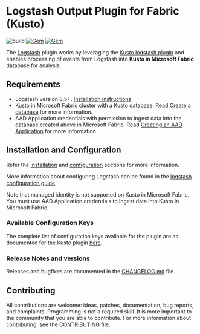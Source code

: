 # Logstash Output Plugin for Fabric (Kusto)

![build](https://github.com/Azure/logstash-output-fabric/workflows/build/badge.svg?branch=master)
[![Gem](https://img.shields.io/gem/v/logstash-output-fabric.svg)](https://rubygems.org/gems/logstash-output-fabric)
[![Gem](https://img.shields.io/gem/dt/logstash-output-fabric.svg)](https://rubygems.org/gems/logstash-output-fabric)



The [Logstash](https://github.com/elastic/logstash) plugin works by leveraging the [Kusto logstash plugin](https://github.com/Azure/logstash-output-fabric) and enables processing of events from Logstash into **Kusto in Microsoft Fabric** database for  analysis. 

## Requirements

- Logstash version 8.5+. [Installation instructions](https://www.elastic.co/guide/en/logstash/current/installing-logstash.html) 
- Kusto in Microsoft Fabric cluster with a Kusto database. Read [Create a database](https://learn.microsoft.com/en-us/fabric/real-time-analytics/create-database) for more information.
- AAD Application credentials with permission to ingest data into the database created above in Microsoft Fabric. Read [Creating an AAD Application](https://docs.microsoft.com/en-us/azure/kusto/management/access-control/how-to-provision-aad-app) for more information.

## Installation and Configuration

Refer the [installation](logstash-output-fabric/README.md/#installation) and [configuration](logstash-output-fabric/README.md/#configuration) sections for more information.

More information about configuring Logstash can be found in the [logstash configuration guide](https://www.elastic.co/guide/en/logstash/current/configuration.html)

Note that managed identity is not supported on Kusto in Microsoft Fabric. You must use AAD Application credentials to ingest data into Kusto in Microsoft Fabric.

### Available Configuration Keys

The complete list of configuration keys available for the plugin are as documented for the Kusto plugin [here](logstash-output-fabric/README.md/#available-configuration-keys).


### Release Notes and versions

Releases and bugfixes are documented in the [CHANGELOG.md](logstash-output-fabric/CHANGELOG.md) file.


## Contributing

All contributions are welcome: ideas, patches, documentation, bug reports, and complaints.
Programming is not a required skill. It is more important to the community that you are able to contribute.
For more information about contributing, see the [CONTRIBUTING](https://github.com/elastic/logstash/blob/master/CONTRIBUTING.md) file.
